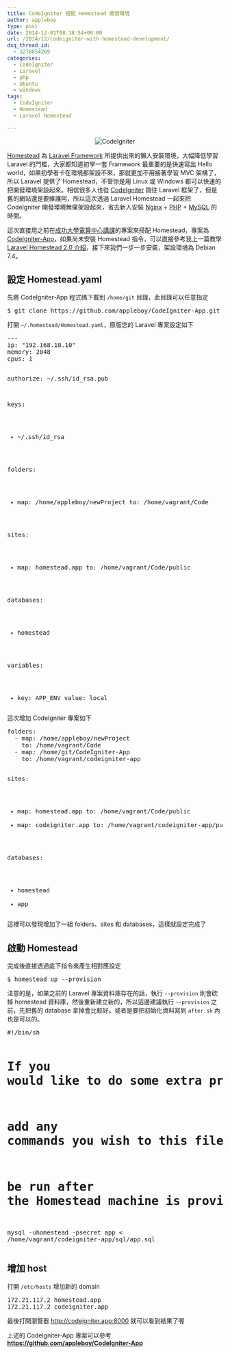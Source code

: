 ```yaml
---
title: CodeIgniter 搭配 Homestead 開發環境
author: appleboy
type: post
date: 2014-12-01T08:18:54+00:00
url: /2014/12/codeigniter-with-homestead-development/
dsq_thread_id:
  - 3278854269
categories:
  - CodeIgniter
  - Laravel
  - php
  - Ubuntu
  - windows
tags:
  - CodeIgniter
  - Homestead
  - Laravel Homestead

---
```

<div style="margin:0 auto; text-align:center">
  <img src="https://i1.wp.com/farm5.static.flickr.com/4139/4928689646_4309e16e13_o.png?w=840&#038;ssl=1" alt="CodeIgniter" data-recalc-dims="1" />
</div>

[Homestead][1] 為 [Laravel Framework][2] 所提供出來的懶人安裝環境，大幅降低學習 Laravel 的門檻，大家都知道初學一套 Framework 最重要的是快速寫出 Hello world，如果初學者卡在環境都架設不來，那就更加不用接著學習 MVC 架構了，所以 Laravel 提供了 Homestead，不管你是用 Linux 或 Windows 都可以快速的把開發環境架設起來。相信很多人也從 [CodeIgniter][3] 跳往 Laravel 框架了，但是舊的網站還是要維護阿，所以這次透過 Laravel Homestead 一起來把 CodeIgniter 開發環境無痛架設起來，省去新人安裝 [Nginx][4] + [PHP][5] + [MySQL][6] 的時間。

<!--more-->

這次直接用之前在[成功大學電算中心講課][7]的專案來搭配 Homestead，專案為 [CodeIgniter-App][8]，如果尚未安裝 Homestead 指令，可以直接參考我上一篇教學 [Laravel Homestead 2.0 介紹][9]，接下來我們一步一步安裝，架設環境為 Debian 7.4。

## 設定 Homestead.yaml

先將 CodeIgniter-App 程式碼下載到 `/home/git` 目錄，此目錄可以任意指定

<div>
  <pre class="brush: bash; title: ; notranslate" title="">$ git clone https://github.com/appleboy/CodeIgniter-App.git /home/git/CodeIgniter-App</pre>
</div>

打開 `~/.homestead/Homestead.yaml`，原版您的 Laravel 專案設定如下

<div>
  <pre class="brush: bash; title: ; notranslate" title="">---
ip: "192.168.10.10"
memory: 2048
cpus: 1

authorize: ~/.ssh/id_rsa.pub

keys:
  - ~/.ssh/id_rsa

folders:
  - map: /home/appleboy/newProject
    to: /home/vagrant/Code

sites:
  - map: homestead.app
    to: /home/vagrant/Code/public

databases:
  - homestead

variables:
  - key: APP_ENV
    value: local</pre>
</div>

這次增加 CodeIgniter 專案如下

<div>
  <pre class="brush: bash; title: ; notranslate" title="">folders:
  - map: /home/appleboy/newProject
    to: /home/vagrant/Code
  - map: /home/git/CodeIgniter-App
    to: /home/vagrant/codeigniter-app

sites:
  - map: homestead.app
    to: /home/vagrant/Code/public
  - map: codeigniter.app
    to: /home/vagrant/codeigniter-app/public

databases:
  - homestead
  - app</pre>
</div>

這裡可以發現增加了一組 folders、sites 和 databases，這樣就設定完成了

## 啟動 Homestead

完成後直接透過底下指令來產生相對應設定

<div>
  <pre class="brush: bash; title: ; notranslate" title="">$ homestead up --provision</pre>
</div>

注意的是，如果之前的 Laravel 專案資料庫存在的話，執行 `--provision` 則會砍掉 homestead 資料庫，然後重新建立新的，所以這邊建議執行 `--provision` 之前，先把舊的 database 拿掉會比較好。或者是要把初始化資料寫到 `after.sh` 內也是可以的。

<div>
  <pre class="brush: bash; title: ; notranslate" title="">
#!/bin/sh

# If you would like to do some extra provisioning you may
# add any commands you wish to this file and they will
# be run after the Homestead machine is provisioned.

mysql -uhomestead -psecret app &lt; /home/vagrant/codeigniter-app/sql/app.sql</pre>
</div>

## 增加 host

打開 `/etc/hosts` 增加新的 domain

<div>
  <pre class="brush: bash; title: ; notranslate" title="">172.21.117.2 homestead.app
172.21.117.2 codeigniter.app
</pre>
</div>

最後打開瀏覽器 http://codeigniter.app:8000 就可以看到結果了喔

上述的 CodeIgniter-App 專案可以參考 **<https://github.com/appleboy/CodeIgniter-App>**

 [1]: http://laravel.tw/docs/4.2/homestead
 [2]: http://laravel.tw
 [3]: http://codeigniter.org.tw/
 [4]: http://nginx.org/
 [5]: http://php.net/
 [6]: http://www.mysql.com/
 [7]: http://blog.wu-boy.com/2014/09/fight-with-codeigniter-in-ncku/
 [8]: https://github.com/appleboy/CodeIgniter-App
 [9]: http://blog.wu-boy.com/2014/11/introduction-to-laravel-homestead-2-0/